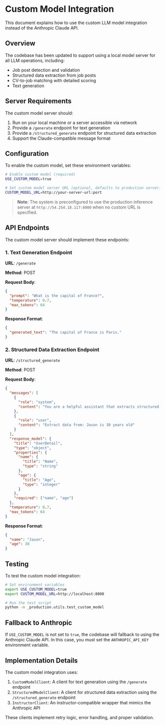 # Custom Model Integration

This document explains how to use the custom LLM model integration instead of the Anthropic Claude API.

## Overview

The codebase has been updated to support using a local model server for all LLM operations, including:
- Job post detection and validation
- Structured data extraction from job posts
- CV-to-job matching with detailed scoring
- Text generation

## Server Requirements

The custom model server should:
1. Run on your local machine or a server accessible via network
2. Provide a `/generate` endpoint for text generation
3. Provide a `/structured_generate` endpoint for structured data extraction
4. Support the Claude-compatible message format

## Configuration

To enable the custom model, set these environment variables:

```bash
# Enable custom model (required)
USE_CUSTOM_MODEL=true

# Set custom model server URL (optional, defaults to production server)
CUSTOM_MODEL_URL=http://your-server-url:port
```

> **Note**: The system is preconfigured to use the production inference server at `http://54.254.18.117:8000` when no custom URL is specified.

## API Endpoints

The custom model server should implement these endpoints:

### 1. Text Generation Endpoint

**URL**: `/generate`

**Method**: POST

**Request Body**:
```json
{
  "prompt": "What is the capital of France?",
  "temperature": 0.7,
  "max_tokens": 64
}
```

**Response Format**:
```json
{
  "generated_text": "The capital of France is Paris."
}
```

### 2. Structured Data Extraction Endpoint

**URL**: `/structured_generate`

**Method**: POST

**Request Body**:
```json
{
  "messages": [
    {
      "role": "system",
      "content": "You are a helpful assistant that extracts structured information."
    },
    {
      "role": "user",
      "content": "Extract data from: Jason is 30 years old"
    }
  ],
  "response_model": {
    "title": "UserDetail",
    "type": "object",
    "properties": {
      "name": {
        "title": "Name",
        "type": "string"
      },
      "age": {
        "title": "Age",
        "type": "integer"
      }
    },
    "required": ["name", "age"]
  },
  "temperature": 0.7,
  "max_tokens": 64
}
```

**Response Format**:
```json
{
  "name": "Jason",
  "age": 30
}
```

## Testing

To test the custom model integration:

```bash
# Set environment variables
export USE_CUSTOM_MODEL=true
export CUSTOM_MODEL_URL=http://localhost:8000

# Run the test script
python -m _production.utils.test_custom_model
```

## Fallback to Anthropic

If `USE_CUSTOM_MODEL` is not set to `true`, the codebase will fallback to using the Anthropic Claude API. In this case, you must set the `ANTHROPIC_API_KEY` environment variable.

## Implementation Details

The custom model integration uses:

1. `CustomModelClient`: A client for text generation using the `/generate` endpoint
2. `StructuredModelClient`: A client for structured data extraction using the `/structured_generate` endpoint
3. `InstructorClient`: An instructor-compatible wrapper that mimics the Anthropic API

These clients implement retry logic, error handling, and proper validation.
